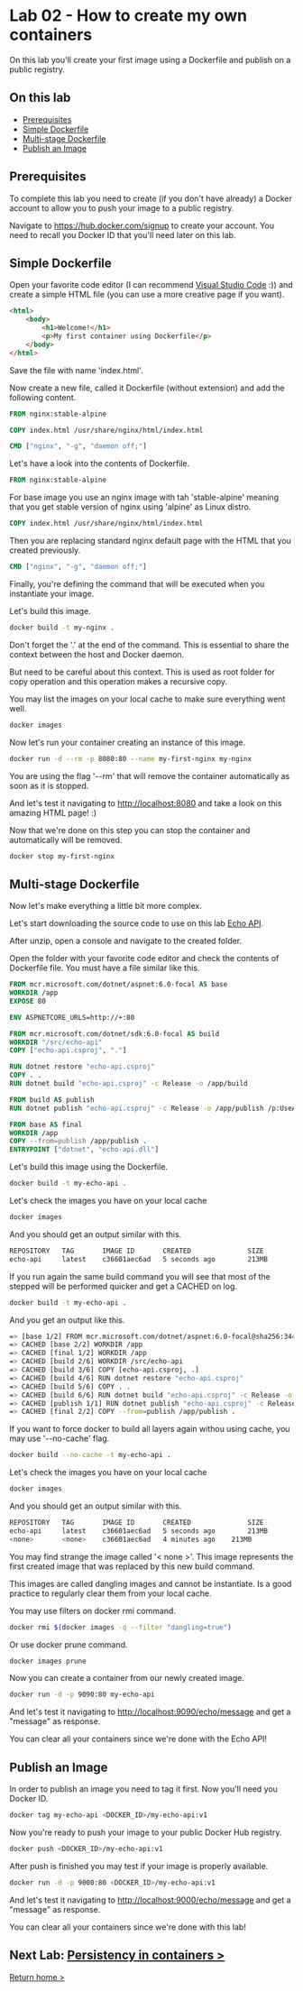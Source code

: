 # Lab 02 - How to create my own containers

On this lab you'll create your first image using a Dockerfile and publish on a public registry.

## On this lab

- [Prerequisites](lab02.md#prerequisites)
- [Simple Dockerfile](lab02.md#simple-dockerfile)
- [Multi-stage Dockerfile](lab02.md#multi-stage-dockerfile)
- [Publish an Image](lab02.md#publish-an-image)

## Prerequisites

To complete this lab you need to create (if you don't have already) a Docker account to allow you to push your image to a public registry.

Navigate to <https://hub.docker.com/signup> to create your account. You need to recall you Docker ID that you'll need later on this lab.

## Simple Dockerfile

Open your favorite code editor (I can recommend [Visual Studio Code](https://code.visualstudio.com/) :)) and create a simple HTML file (you can use a more creative page if you want).

```html
<html>
    <body>
        <h1>Welcome!</h1>
        <p>My first container using Dockerfile</p>
    </body>
</html>
```

Save the file with name 'index.html'.

Now create a new file, called it Dockerfile (without extension) and add the following content.

```Dockerfile
FROM nginx:stable-alpine

COPY index.html /usr/share/nginx/html/index.html

CMD ["nginx", "-g", "daemon off;"]
```

Let's have a look into the contents of Dockerfile.

```Dockerfile
FROM nginx:stable-alpine
```

For base image you use an nginx image with tah 'stable-alpine' meaning that you get stable version of nginx using 'alpine' as Linux distro.

```Dockerfile
COPY index.html /usr/share/nginx/html/index.html
```

Then you are replacing standard nginx default page with the HTML that you created previously.

```Dockerfile
CMD ["nginx", "-g", "daemon off;"]
```

Finally, you're defining the command that will be executed when you instantiate your image.

Let's build this image.

```bash
docker build -t my-nginx .
```

Don't forget the '.' at the end of the command. This is essential to share the context between the host and Docker daemon.

But need to be careful about this context. This is used as root folder for copy operation and this operation makes a recursive copy.

You may list the images on your local cache to make sure everything went well.

```bash
docker images
```

Now let's run your container creating an instance of this image.

```bash
docker run -d --rm -p 8080:80 --name my-first-nginx my-nginx
```

You are using the flag '--rm' that will remove the container automatically as soon as it is stopped.

And let's test it navigating to <http://localhost:8080> and take a look on this amazing HTML page! :)

Now that we're done on this step you can stop the container and automatically will be removed.

```bash
docker stop my-first-nginx
```

## Multi-stage Dockerfile

Now let's make everything a little bit more complex.

Let's start downloading the source code to use on this lab [Echo API](https://github.com/tasb/docker-kubernetes-training/releases/download/echo-api/echo-api.zip).

After unzip, open a console and navigate to the created folder.

Open the folder with your favorite code editor and check the contents of Dockerfile file. You must have a file similar like this.

```Dockerfile
FROM mcr.microsoft.com/dotnet/aspnet:6.0-focal AS base
WORKDIR /app
EXPOSE 80

ENV ASPNETCORE_URLS=http://+:80

FROM mcr.microsoft.com/dotnet/sdk:6.0-focal AS build
WORKDIR "/src/echo-api"
COPY ["echo-api.csproj", "."]

RUN dotnet restore "echo-api.csproj"
COPY . .
RUN dotnet build "echo-api.csproj" -c Release -o /app/build

FROM build AS publish
RUN dotnet publish "echo-api.csproj" -c Release -o /app/publish /p:UseAppHost=false

FROM base AS final
WORKDIR /app
COPY --from=publish /app/publish .
ENTRYPOINT ["dotnet", "echo-api.dll"]
```

Let's build this image using the Dockerfile.

```bash
docker build -t my-echo-api .
```

Let's check the images you have on your local cache

```bash
docker images
```

And you should get an output similar with this.

```bash
REPOSITORY   TAG       IMAGE ID       CREATED              SIZE
echo-api     latest    c36601aec6ad   5 seconds ago        213MB
```

If you run again the same build command you will see that most of the stepped will be performed quicker and get a CACHED on log.

```bash
docker build -t my-echo-api .
```

And you get an output like this.

```bash
=> [base 1/2] FROM mcr.microsoft.com/dotnet/aspnet:6.0-focal@sha256:344352a571b0f9b17fb32fd9ab6cdac7415f2a5c1f35
=> CACHED [base 2/2] WORKDIR /app
=> CACHED [final 1/2] WORKDIR /app
=> CACHED [build 2/6] WORKDIR /src/echo-api
=> CACHED [build 3/6] COPY [echo-api.csproj, .]
=> CACHED [build 4/6] RUN dotnet restore "echo-api.csproj"
=> CACHED [build 5/6] COPY . .
=> CACHED [build 6/6] RUN dotnet build "echo-api.csproj" -c Release -o /app/build
=> CACHED [publish 1/1] RUN dotnet publish "echo-api.csproj" -c Release -o /app/publish /p:UseAppHost=false
=> CACHED [final 2/2] COPY --from=publish /app/publish .
```

If you want to force docker to build all layers again withou using cache, you may use '--no-cache' flag.

```bash
docker build --no-cache -t my-echo-api .
```

Let's check the images you have on your local cache

```bash
docker images
```

And you should get an output similar with this.

```bash
REPOSITORY   TAG       IMAGE ID       CREATED              SIZE
echo-api     latest    c36601aec6ad   5 seconds ago        213MB
<none>       <none>    c36601aec6ad   4 minutes ago    213MB
```

You may find strange the image called '< none >'. This image represents the first created image that was replaced by this new build command.

This images are called dangling images and cannot be instantiate. Is a good practice to regularly clear them from your local cache.

You may use filters on docker rmi command.

```bash
docker rmi $(docker images -q --filter "dangling=true")
```

Or use docker prune command.

```bash
docker images prune
```

Now you can create a container from our newly created image.

```bash
docker run -d -p 9090:80 my-echo-api
```

And let's test it navigating to <http://localhost:9090/echo/message> and get a "message" as response.

You can clear all your containers since we're done with the Echo API!

## Publish an Image

In order to publish an image you need to tag it first. Now you'll need you Docker ID.

```bash
docker tag my-echo-api <DOCKER_ID>/my-echo-api:v1
```

Now you're ready to push your image to your public Docker Hub registry.

```bash
docker push <DOCKER_ID>/my-echo-api:v1
```

After push is finished you may test if your image is properly available.

```bash
docker run -d -p 9000:80 <DOCKER_ID>/my-echo-api:v1
```

And let's test it navigating to <http://localhost:9000/echo/message> and get a "message" as response.

You can clear all your containers since we're done with this lab!

## Next Lab: [Persistency in containers >](lab03.md)

[Return home >](../README.md#labs)
